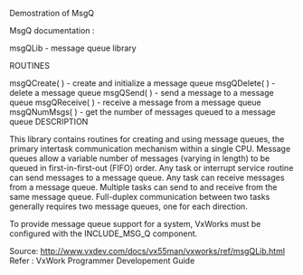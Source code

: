 
Demostration of MsgQ


MsgQ documentation :

msgQLib - message queue library

ROUTINES

msgQCreate( ) - create and initialize a message queue
msgQDelete( ) - delete a message queue
msgQSend( ) - send a message to a message queue
msgQReceive( ) - receive a message from a message queue
msgQNumMsgs( ) - get the number of messages queued to a message queue
DESCRIPTION

This library contains routines for creating and using message queues, the primary intertask communication mechanism within a single CPU. Message queues allow a variable number of messages (varying in length) to be queued in first-in-first-out (FIFO) order. Any task or interrupt service routine can send messages to a message queue. Any task can receive messages from a message queue. Multiple tasks can send to and receive from the same message queue. Full-duplex communication between two tasks generally requires two message queues, one for each direction.

To provide message queue support for a system, VxWorks must be configured with the INCLUDE_MSG_Q component.

Source:
http://www.vxdev.com/docs/vx55man/vxworks/ref/msgQLib.html
Refer : VxWork Programmer Developement Guide